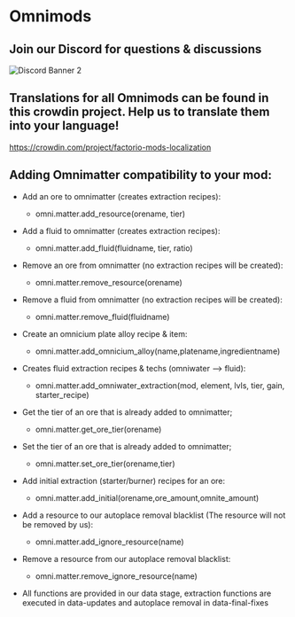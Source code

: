 # Omnimods

## Join our Discord for questions & discussions
![Discord Banner 2](https://discordapp.com/api/guilds/351216213327609858/widget.png?style=banner2)

## Translations for all Omnimods can be found in this crowdin project. Help us to translate them into your language!
https://crowdin.com/project/factorio-mods-localization

## Adding Omnimatter compatibility to your mod:

- Add an ore to omnimatter (creates extraction recipes):
  - omni.matter.add_resource(orename, tier)

- Add a fluid to omnimatter (creates extraction recipes):
  - omni.matter.add_fluid(fluidname, tier, ratio)
  
- Remove an ore from omnimatter (no extraction recipes will be created):
  - omni.matter.remove_resource(orename)

- Remove a fluid from omnimatter (no extraction recipes will be created):
  - omni.matter.remove_fluid(fluidname)

- Create an omnicium plate alloy recipe & item:
  - omni.matter.add_omnicium_alloy(name,platename,ingredientname)
  
- Creates fluid extraction recipes & techs (omniwater --> fluid):
  - omni.matter.add_omniwater_extraction(mod, element, lvls, tier, gain, starter_recipe)

- Get the tier of an ore that is already added to omnimatter;
  - omni.matter.get_ore_tier(orename)

- Set the tier of an ore that is already added to omnimatter;
  - omni.matter.set_ore_tier(orename,tier)

- Add initial extraction (starter/burner) recipes for an ore:
  - omni.matter.add_initial(orename,ore_amount,omnite_amount)
  
- Add a resource to our autoplace removal blacklist (The resource will not be removed by us):
  - omni.matter.add_ignore_resource(name)
  
- Remove a resource from our autoplace removal blacklist:
  - omni.matter.remove_ignore_resource(name)
  
- All functions are provided in our data stage, extraction functions are executed in data-updates and autoplace removal in data-final-fixes
